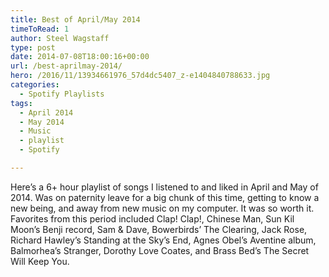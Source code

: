 ```yaml
---
title: Best of April/May 2014
timeToRead: 1 
author: Steel Wagstaff
type: post
date: 2014-07-08T18:00:16+00:00
url: /best-aprilmay-2014/
hero: /2016/11/13934661976_57d4dc5407_z-e1404840788633.jpg
categories:
  - Spotify Playlists
tags:
  - April 2014
  - May 2014
  - Music
  - playlist
  - Spotify

---
```

Here&#8217;s a 6+ hour playlist of songs I listened to and liked in April and May of 2014. Was on paternity leave for a big chunk of this time, getting to know a new being, and away from new music on my computer. It was so worth it. Favorites from this period included Clap! Clap!, Chinese Man, Sun Kil Moon&#8217;s Benji record, Sam & Dave, Bowerbirds&#8217; The Clearing, Jack Rose, Richard Hawley&#8217;s Standing at the Sky&#8217;s End, Agnes Obel&#8217;s Aventine album, Balmorhea&#8217;s Stranger, Dorothy Love Coates, and Brass Bed&#8217;s The Secret Will Keep You.